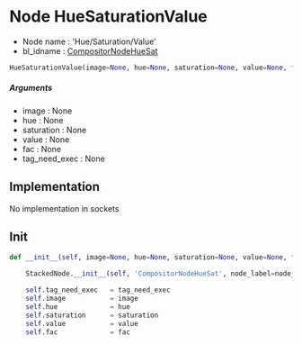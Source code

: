 # Node HueSaturationValue

- Node name : 'Hue/Saturation/Value'
- bl_idname : [CompositorNodeHueSat](https://docs.blender.org/api/current/bpy.types.CompositorNodeHueSat.html)


``` python
HueSaturationValue(image=None, hue=None, saturation=None, value=None, fac=None, tag_need_exec=None, node_label=None, node_color=None)
```
##### Arguments

- image : None
- hue : None
- saturation : None
- value : None
- fac : None
- tag_need_exec : None

## Implementation

No implementation in sockets

## Init

``` python
def __init__(self, image=None, hue=None, saturation=None, value=None, fac=None, tag_need_exec=None, node_label=None, node_color=None):

    StackedNode.__init__(self, 'CompositorNodeHueSat', node_label=node_label, node_color=node_color)

    self.tag_need_exec   = tag_need_exec
    self.image           = image
    self.hue             = hue
    self.saturation      = saturation
    self.value           = value
    self.fac             = fac
```
